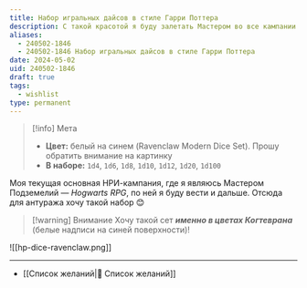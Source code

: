 ```yaml
---
title: Набор игральных дайсов в стиле Гарри Поттера
description: С такой красотой я буду залетать Мастером во все кампании по Hogwarts RPG
aliases:
  - 240502-1846
  - 240502-1846 Набор игральных дайсов в стиле Гарри Поттера
date: 2024-05-02
uid: 240502-1846
draft: true
tags:
  - wishlist
type: permanent
---
```


> [!info] Мета
> - **Цвет:** белый на синем (Ravenclaw Modern Dice Set). Прошу обратить внимание на картинку
> - **В наборе:** `1d4`, `1d6`, `1d8`, `1d10`, `1d12`, `1d20`, `1d100`

Моя текущая основная НРИ-кампания, где я являюсь Мастером Подземелий — *Hogwarts RPG*, по ней я буду вести и дальше. Отсюда для антуража хочу такой набор 😊

> [!warning] Внимание
> Хочу такой сет ***именно в цветах Когтеврана*** (белые надписи на синей поверхности)!

![[hp-dice-ravenclaw.png]]

---

- [[Список желаний|🎁 Список желаний]]
